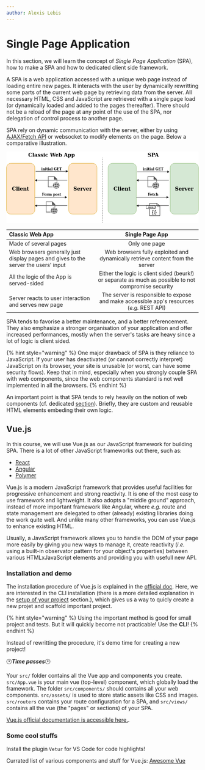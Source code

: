 ```yaml
---
author: Alexis Lebis
---
```

# Single Page Application
In this section, we will learn the concept of *Single Page Application* (SPA), how to make a SPA and how to dedicated client side framework.

A SPA is a web application accessed with a unique web page instead of loading entire new pages. It interacts with the user by dynamically rewritting some parts of the current web page by retrieving data from the server. All necessary HTML, CSS and JavaScript are retrieved with a single page load (or dynamically loaded and added to the pages thereafter). There should not be a reload of the page at any point of the use of the SPA, nor delegation of control process to another page.

SPA rely on dynamic communication with the server, either by using [AJAX/Fetch API](../JS/api.md) or websocket to modify elements on the page. Below a comparative illustration.

![Classic approach vs Single page approach](resources/classic-vs-spa.png)

| Classic Web App | Single Page App |
| :------------- | :----------: |
| Made of several pages | Only one page |
| Web browsers generally just display pages and gives to the server the users' input | Web browsers fully exploited and dynamically retrieve content from the server |
| All the logic of the App is served-sided | Either the logic is client sided (beurk!) or separate as much as possible to not compromise security |
| Server reacts to user interaction and serves new page | The server is responsible to expose and make accessible app's resources (*e.g.* REST API)| 

SPA tends to favorise a better maintenance, and a better referencement. They also emphasize a stronger organisation of your application and offer increased performances, mostly when the server's tasks are heavy since a lot of logic is client sided.

{% hint style="warning" %}
One major drawback of SPA is they reliance to JavaScript. If your user has deactivated (or cannot correctly interpret) JavaScript on its browser, your site is unusable (or worst, can have some security flows). Keep that in mind, especially when you strongly couple SPA with web components, since the web components standard is not well implemented in all the browsers.
{% endhint %}

An important point is that SPA tends to rely heavily on the notion of web components (cf. dedicated [section](component.md)). Briefly, they are custom and reusable HTML elements embeding their own logic. 

## Vue.js
In this course, we will use Vue.js as our JavaScript framework for building SPA. There is a lot of other JavaScript frameworks out there, such as:
* [React](https://reactjs.org/)
* [Angular](https://angular.io/)
* [Polymer](https://www.polymer-project.org/)

Vue.js is a modern JavaScript framework that provides useful facilities for progressive enhancement and strong reactivity. It is one of the most easy to use framework and lightweight. It also adopts a "middle ground" approach, instead of more important framework like Angular, where *e.g.* route and state management are delegated to other (already) existing libraries doing the work quite well. And unlike many other frameworks, you can use Vue.js to enhance existing HTML. 

Usually, a JavaScript framework allows you to handle the DOM of your page more easily by giving you new ways to manage it, create reactivity (*i.e.* using a built-in observator pattern for your object's properties) between various HTMLxJavaScript elements and providing you with usefull new API.

### Installation and demo
The installation procedure of Vue.js is explained in the [official doc](https://vuejs.org/v2/guide/installation.html#CLI). Here, we are interested in the CLI installation (there is a more detailed explanation in the [setup of your project](../TP/setup.md) section.), which gives us a way to quicly create a new projet and scaffold important project. 

{% hint style="warning" %}
Using the important method is good for small project and tests. But it will quickly become not practicable! Use the **CLI**!
{% endhint %}

Instead of rewritting the procedure, it's demo time for creating a new project! 

🕑***Time passes***🕑

Your `src/` folder contains all the Vue app and components you create. `src/App.vue` is your main vue (top-level) component, which globally load the framework. The folder `src/components/` should contains all your web components. `src/assets/` is used to store static assets like CSS and images. `src/routers` contains your route configuration for a SPA, and `src/views/` contains all the vue (the "pages" or sections) of your SPA.

[Vue.js official documentation is accessible here.](https://vuejs.org/v2/guide/installation.html).

### Some cool stuffs
Install the plugin `Vetur` for VS Code for code highlights!

Currated list of various components and stuff for Vue.js: [Awesome Vue](https://github.com/vuejs/awesome-vue#pdf)